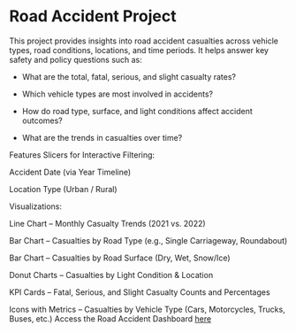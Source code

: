 # Road Accident Project
This project provides insights into road accident casualties across vehicle types, road conditions, locations, and time periods. It helps answer key safety and policy questions such as:

* What are the total, fatal, serious, and slight casualty rates?

* Which vehicle types are most involved in accidents?

* How do road type, surface, and light conditions affect accident outcomes?

* What are the trends in casualties over time?

Features
Slicers for Interactive Filtering:

Accident Date (via Year Timeline)

Location Type (Urban / Rural)

Visualizations:

Line Chart – Monthly Casualty Trends (2021 vs. 2022)

Bar Chart – Casualties by Road Type (e.g., Single Carriageway, Roundabout)

Bar Chart – Casualties by Road Surface (Dry, Wet, Snow/Ice)

Donut Charts – Casualties by Light Condition & Location

KPI Cards – Fatal, Serious, and Slight Casualty Counts and Percentages

Icons with Metrics – Casualties by Vehicle Type (Cars, Motorcycles, Trucks, Buses, etc.)
Access the Road Accident Dashboard [here](./Image/Road_Accident.png)